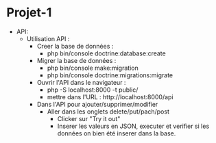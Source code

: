 # Projet-1

- API:
    * Utilisation API : 
        - Creer la base de données : 
            - php bin/console doctrine:database:create
        - Migrer la base de données : 
            - php bin/console make:migration
            - php bin/console doctrine:migrations:migrate
        - Ouvrir l'API dans le navigateur : 
            - php -S localhost:8000 -t public/
            - mettre dans l'URL : http://localhost:8000/api
        - Dans l'API pour ajouter/supprimer/modifier 
            - Aller dans les onglets delete/put/pach/post 
                - Clicker sur "Try it out"
                - Inserer les valeurs en JSON, executer et verifier si les données on bien été inserer dans la base.
                
